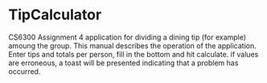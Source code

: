 # TipCalculator
CS6300 Assignment 4 application for dividing a dining tip (for example) amoung the group.
This manual describes the operation of the application. 
Enter tips and totals per person, fill in the bottom and hit calculate.
if values are erroneous, a toast will be presented indicating that a problem has occurred.
